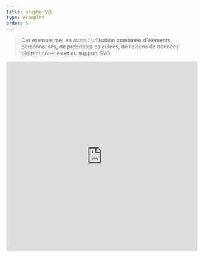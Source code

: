 ```yaml
---
title: Graphe SVG
type: examples
order: 5
---
```


> Cet exemple met en avant l'utilisation combinée d'éléments personnalisés, de propriétés calculées, de liaisons de données bidirectionnelles et du support SVG.

<iframe src="https://codesandbox.io/embed/github/vuejs/v2.vuejs.org/tree/master/src/v2/examples/vue-20-svg-graph?codemirror=1&hidedevtools=1&hidenavigation=1&theme=light" style="width:100%; height:500px; border:0; border-radius: 4px; overflow:hidden;" title="vue-20-template-compilation" allow="geolocation; microphone; camera; midi; vr; accelerometer; gyroscope; payment; ambient-light-sensor; encrypted-media; usb" sandbox="allow-modals allow-forms allow-popups allow-scripts allow-same-origin"></iframe>
